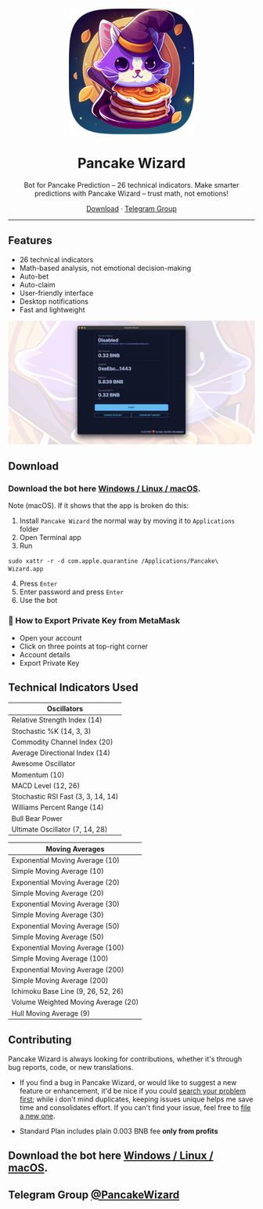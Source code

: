 <p align="center">
<img height="256" src="./src-tauri/icons/Square310x310Logo.png" />
</p>

<h1 align="center">Pancake Wizard</h1>

<p align="center">Bot for Pancake Prediction – 26 technical indicators. Make smarter predictions with Pancake Wizard – trust math, not emotions!</p>

<p align=center>
<a href="https://github.com/modagavr/pancake-wizard/releases/latest">Download</a> ·
<a href="https://t.me/PancakeWizard">Telegram Group</a>
</p>

---

## Features

* 26 technical indicators
* Math-based analysis, not emotional decision-making
* Auto-bet
* Auto-claim
* User-friendly interface
* Desktop notifications
* Fast and lightweight

<img src="./images/pancake-wizard-screenshot-1.png" />

## Download

### Download the bot here [Windows / Linux / macOS](https://github.com/modagavr/pancake-wizard/releases/latest).

Note (macOS). If it shows that the app is broken do this:

1. Install `Pancake Wizard` the normal way by moving it to `Applications` folder
2. Open Terminal app
3. Run 
```console
sudo xattr -r -d com.apple.quarantine /Applications/Pancake\ Wizard.app
```
4. Press `Enter`
5. Enter password and press `Enter`
6. Use the bot

### 🦊 How to Export Private Key from MetaMask
- Open your account
- Click on three points at top-right corner
- Account details
- Export Private Key

## Technical Indicators Used
| Oscillators                        |
|------------------------------------|
| Relative Strength Index (14)       |
| Stochastic %K (14, 3, 3)           |
| Commodity Channel Index (20)       |
| Average Directional Index (14)     |
| Awesome Oscillator                 |
| Momentum (10)                      |
| MACD Level (12, 26)                |
| Stochastic RSI Fast (3, 3, 14, 14) |
| Williams Percent Range (14)        |
| Bull Bear Power                    |
| Ultimate Oscillator (7, 14, 28)    |

| Moving Averages                     |
|-------------------------------------|
| Exponential Moving Average (10)     |
| Simple Moving Average (10)          |
| Exponential Moving Average (20)     |
| Simple Moving Average (20)          |
| Exponential Moving Average (30)     |
| Simple Moving Average (30)          |
| Exponential Moving Average (50)     |
| Simple Moving Average (50)          |
| Exponential Moving Average (100)    |
| Simple Moving Average (100)         |
| Exponential Moving Average (200)    |
| Simple Moving Average (200)         |
| Ichimoku Base Line (9, 26, 52, 26)  |
| Volume Weighted Moving Average (20) |
| Hull Moving Average (9)             |


## Contributing

Pancake Wizard is always looking for contributions, whether it's through bug reports, code, or new translations.

* If you find a bug in Pancake Wizard, or would like to suggest a new feature or enhancement, it'd be nice if you could [search your problem first](https://github.com/modagavr/pancake-wizard/issues); while i don't mind duplicates, keeping issues unique helps me save time and consolidates effort. If you can't find your issue, feel free to [file a new one](https://github.com/modagavr/pancake-wizard/issues/new).

* Standard Plan includes plain 0.003 BNB fee **only from profits**

## Download the bot here [Windows / Linux / macOS](https://github.com/modagavr/pancake-wizard/releases/latest).

## Telegram Group [@PancakeWizard](https://t.me/PancakeWizard)